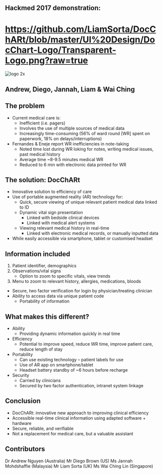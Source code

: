 ## Hackmed 2017 demonstration: 
# https://github.com/LiamSorta/DocChARt/blob/master/UI%20Design/DocChart-Logo/Transparent-Logo.png?raw=true
![logo 2x](https://cloud.githubusercontent.com/assets/19171147/25559071/e99b4706-2d2b-11e7-853b-a516d8995f26.png)

## Andrew, Diego, Jannah, Liam & Wai Ching


## The problem
* Current medical care is:
  * Inefficient (i.e. pagers)
  * Involves the use of multiple sources of medical data
  * Increasingly time-consuming (56% of ward round [WR] spent on paperwork, 18% on delays/interruptions)
* Fernandes & Eneje report WR inefficiencies in note-taking
  * Noted time lost during WR loking for notes, writing medical issues, past medical history
  * Average time ~8-9.5 minutes medical WR
  * Reduced to 6 min with electronic data printed for WR
  
## The solution: DocChARt
* Innovative solution to efficiency of care
* Use of portable augmented reality (AR) technology for:
  * Quick, secure viewing of unique relevant patient medical data linked to ID
  * Dynamic vital sign presentation
    * Linked with bedside clinical devices
    * Linked with medical alert systems
  * Viewing relevant medical history in real-time 
    * Linked with electronic medical records, or manually inputted data
* While easily accessible via smartphone, tablet or customised headset

## Information included
1) Patient identifier, demographics
2) Observations/vital signs
   * Option to zoom to specific vitals, view trends
3) Menu to zoom to relevant history, allergies, medications, bloods

* Secure, two factor verification for login by physician/treating clinician
* Ability to access data via unique patient code
   * Portability of information
   
 ## What makes this different?
* Ability
   * Providing dynamic information quickly in real time
* Efficiency 
   * Potential to improve speed, reduce WR time, improve patient care, reduce length of stay
* Portability
   * Can use existing technology – patient labels for use
   * Use of AR app on smartphone/tablet
   * Headset battery standby of ~6 hours before recharge
* Security
   * Carried by clinicians
   * Secured by two factor authentication, intranet system linkage 

## Conclusion
* DocChARt: innovative new approach to improving clinical efficiency
* Accessible real-time clinical information using adapted software + hardware
* Secure, reliable, and verifiable
* Not a replacement for medical care, but a valuable assistant


## Contributors
Dr Andrew Nguyen (Australia)
Mr Diego Brown (US)
Ms Jannah Mohdshaffie (Malaysia)
Mr Liam Sorta (UK)
Ms Wai Ching Lin (Singapore)
